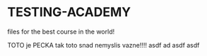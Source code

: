 # TESTING-ACADEMY
files for the best course in the world!


TOTO je PECKA
tak toto snad nemyslis vazne!!!!
asdf
ad
asdf
asdf
